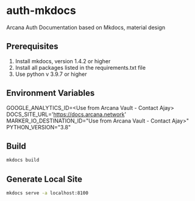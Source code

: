 # auth-mkdocs
Arcana Auth Documentation based on Mkdocs, material design

## Prerequisites

1. Install mkdocs, version 1.4.2 or higher
2. Install all packages listed in the requirements.txt file
3. Use python v 3.9.7 or higher

## Environment Variables

GOOGLE_ANALYTICS_ID=<Use from Arcana Vault - Contact Ajay>
DOCS_SITE_URL='https://docs.arcana.network'
MARKER_IO_DESTINATION_ID="Use from Arcana Vault - Contact Ajay>"
PYTHON_VERSION="3.8"

## Build

```sh
mkdocs build
```

## Generate Local Site

```sh
mkdocs serve -a localhost:8100

```